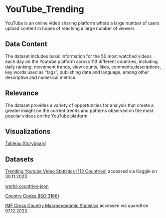 # YouTube_Trending
YouTube is an online video sharing platform where a large number of users upload content in hopes of reaching a large number of viewers
## Data Content
The dataset includes basic information for the 50 most watched videos each day on the Youtube platform across 113 different countries, including daily ranking, movement trends, view counts, likes, comments,descriptions, key words used as “tags”, publishing data and language, among other descriptive and numerical metrics.
## Relevance
The dataset provides a variety of opportunities for analysis that create a greater insight on the current trends and patterns observed on the most popular videos on the YouTube platform
## Visualizations
[Tableau Storyboard](https://public.tableau.com/views/20231211_TrendingYTStats/TrendingYoutubeStatistics?:language=en-GB&publish=yes&:display_count=n&:origin=viz_share_link)
## Datasets
[Trending Youtube Video Statistics (113 Countries)](https://www.kaggle.com/datasets/asaniczka/trending-youtube-videos-113-countries/data) accessed via Kaggle on 30.11.2023<p>
[world-countries-json](https://www.kaggle.com/datasets/ktochylin/world-countries/data)<p>
[Country Codes (ISO 3166)](https://www.kaggle.com/datasets/wbdill/country-codes-iso-3166)<p>
[IMF Cross Country Macroeconomic Statistics](https://data.nasdaq.com/databases/ODA) accessed via quandl on 07.12.2023
